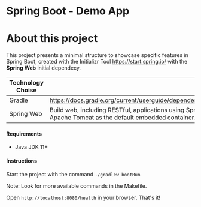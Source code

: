 # Spring Boot - Demo App

# About this project

This project presents a minimal structure to showcase specific features in Spring Boot, created with the Initializr Tool https://start.spring.io/ with the **Spring Web** initial dependecy.

| Technology Choise |  |
| ----- | -----|
| Gradle | https://docs.gradle.org/current/userguide/dependency_management.html |
| Spring Web | Build web, including RESTful, applications using Spring MVC. Uses Apache Tomcat as the default embedded container. |


#### Requirements

* Java JDK 11+

#### Instructions

Start the project with the command `./gradlew bootRun`

  Note: Look for more available commands in the Makefile.

Open `http://localhost:8080/health` in your browser. That's it!
